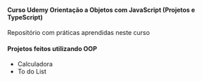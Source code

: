 #### Curso  Udemy Orientação a Objetos com JavaScript (Projetos e TypeScript)
Repositório com práticas aprendidas neste curso

#### Projetos feitos utilizando OOP

- Calculadora
- To do List

